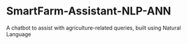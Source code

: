 # SmartFarm-Assistant-NLP-ANN
A chatbot to assist with agriculture-related queries, built using Natural Language